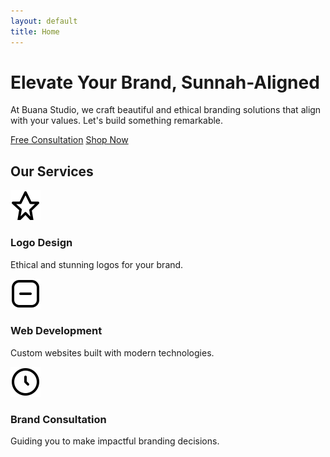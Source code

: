 ```yaml
---
layout: default
title: Home
---
```


<div class="hero bg-gradient-to-r from-teal-500 to-blue-500 text-white py-20 text-center">
  <div class="container mx-auto">
    <h1 class="text-4xl font-extrabold sm:text-5xl">Elevate Your Brand, Sunnah-Aligned</h1>
    <p class="text-lg mt-4 max-w-2xl mx-auto">At Buana Studio, we craft beautiful and ethical branding solutions that align with your values. Let's build something remarkable.</p>
    <div class="mt-6 space-x-4">
      <a href="/contact" class="px-8 py-3 bg-white text-teal-500 font-semibold rounded-full shadow-lg hover:bg-teal-100">Free Consultation</a>
      <a href="/shop" class="px-8 py-3 bg-teal-700 text-white font-semibold rounded-full shadow-lg hover:bg-teal-800">Shop Now</a>
    </div>
  </div>
</div>

<section class="py-16 bg-gray-50">
  <div class="container mx-auto text-center">
    <h2 class="text-3xl font-bold mb-8">Our Services</h2>
    <div class="grid grid-cols-1 sm:grid-cols-2 md:grid-cols-3 gap-8">
      <div class="card">
        <img src="/assets/icons/design-icon.svg" alt="Design Service" class="mx-auto mb-4" />
        <h3>Logo Design</h3>
        <p>Ethical and stunning logos for your brand.</p>
      </div>
      <div class="card">
        <img src="/assets/icons/development-icon.svg" alt="Development Service" class="mx-auto mb-4" />
        <h3>Web Development</h3>
        <p>Custom websites built with modern technologies.</p>
      </div>
      <div class="card">
        <img src="/assets/icons/consultation-icon.svg" alt="Consultation Service" class="mx-auto mb-4" />
        <h3>Brand Consultation</h3>
        <p>Guiding you to make impactful branding decisions.</p>
      </div>
    </div>
  </div>
</section>
